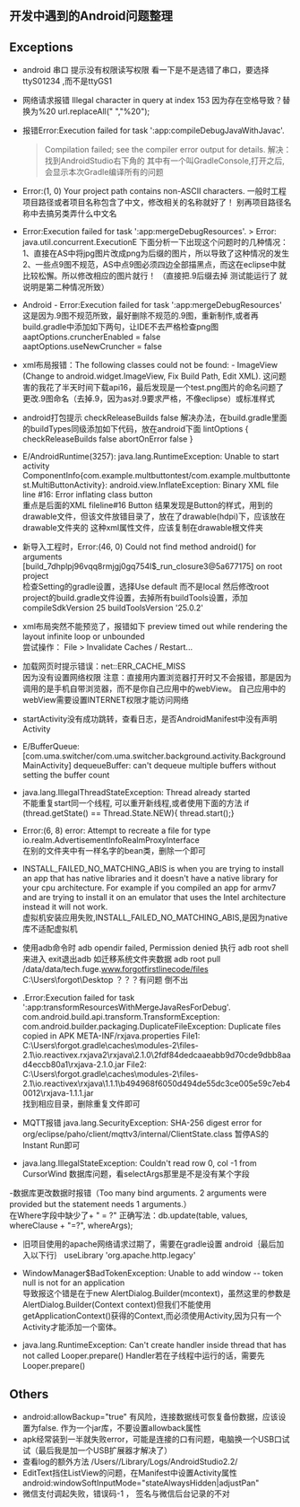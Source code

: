 ## 开发中遇到的Android问题整理

## Exceptions
- android 串口 提示没有权限读写权限
  看一下是不是选错了串口，要选择ttyS01234 ,而不是ttyGS1

- 网络请求报错 Illegal character in query at index 153
  因为存在空格导致？替换为%20
  url.replaceAll(" ","%20");

- 报错Error:Execution failed for task ':app:compileDebugJavaWithJavac'.
  > Compilation failed; see the compiler error output for details.
  解决：找到AndroidStudio右下角的 其中有一个叫GradleConsole,打开之后,会显示本次Gradle编译所有的问题

- Error:(1, 0) Your project path contains non-ASCII characters.
  一般时工程项目路径或者项目名称包含了中文，修改相关的名称就好了！
  别再项目路径名称中去搞另类弄什么中文名

- Error:Execution failed for task ':app:mergeDebugResources'. > Error: java.util.concurrent.ExecutionE
  下面分析一下出现这个问题时的几种情况：
  1、直接在AS中将jpg图片改成png为后缀的图片，所以导致了这种情况的发生
  2、一些点9图不规范，AS中点9图必须四边全部描黑点，而这在eclipse中就比较松懈。所以修改相应的图片就行！
  （直接把.9后缀去掉 测试能运行了 就说明是第二种情况所致）

- Android - Error:Execution failed for task ':app:mergeDebugResources'
  <br>这是因为.9图不规范所致，最好删除不规范的.9图，重新制作,或者再build.gradle中添加如下两句，让IDE不去严格检查png图
  <br>aaptOptions.cruncherEnabled = false
  <br>aaptOptions.useNewCruncher = false

- xml布局报错：The following classes could not be found: - ImageView (Change to android.widget.ImageView, Fix Build Path, Edit XML).
  这问题害的我花了半天时间下载api16，最后发现是一个test.png图片的命名问题了
  更改.9图命名（去掉.9，因为as对.9要求严格，不像eclipse）或标准样式

- android打包提示 checkReleaseBuilds false
  解决办法，在build.gradle里面的buildTypes同级添加如下代码，放在android下面
  lintOptions {
      checkReleaseBuilds false
      abortOnError false
  }

- E/AndroidRuntime(3257): java.lang.RuntimeException: Unable to start activity ComponentInfo{com.example.multbuttontest/com.example.multbuttontest.MultiButtonActivity}: android.view.InflateException: Binary XML file line #16: Error inflating class button
  <br>重点是后面的XML fileline#16 Button
  结果发现是Button的样式，用到的drawable文件，但该文件放错目录了，放在了drawable(hdpi)下，应该放在drawable文件夹的
  这种xml属性文件，应该复制在drawable根文件夹

- 新导入工程时，Error:(46, 0) Could not find method android() for arguments [build_7dhplpj96vqq8rmjgj0gq754l$_run_closure3@5a677175] on root project
<br>检查Setting的gradle设置，选择Use default 而不是local
然后修改root project的build.gradle文件设置，去掉所有buildTools设置，添加
         compileSdkVersion 25
         buildToolsVersion '25.0.2'

- xml布局突然不能预览了，报错如下
  preview timed out while rendering the layout infinite loop or unbounded
  <br>尝试操作： File > Invalidate Caches / Restart...

- 加载网页时提示错误：net::ERR_CACHE_MISS
  <br>因为没有设置网络权限
  <uses-permission android:name="android.permission.INTERNET" />
  注意：直接用内置浏览器打开时又不会报错，那是因为调用的是手机自带浏览器，而不是你自己应用中的webView。 自己应用中的webView需要设置INTERNET权限才能访问网络


- startActivity没有成功跳转，查看日志，是否AndroidManifest中没有声明Activity
- E/BufferQueue: [com.uma.switcher/com.uma.switcher.background.activity.BackgroundMainActivity] dequeueBuffer: can't dequeue multiple buffers without setting the buffer count
- java.lang.IllegalThreadStateException: Thread already started
  <br>不能重复start同一个线程, 可以重开新线程,或者使用下面的方法
  if (thread.getState() == Thread.State.NEW){
  thread.start();}
- Error:(6, 8) error: Attempt to recreate a file for type io.realm.AdvertisementInfoRealmProxyInterface
  <br>在别的文件夹中有一样名字的bean类，删除一个即可
- INSTALL_FAILED_NO_MATCHING_ABIS is when you are trying to install an app that has native libraries and it doesn't have a native library for your cpu architecture. For example if you compiled an app for armv7 and are trying to install it on an emulator that uses the Intel architecture instead it will not work.
<br>虚拟机安装应用失败,INSTALL_FAILED_NO_MATCHING_ABIS,是因为native库不适配虚拟机
- 使用adb命令时
  adb opendir failed, Permission denied
  执行 adb root shell来进入
  exit退出adb
  如迁移系统文件夹数据
  adb root pull /data/data/tech.fuge.www.forgotfirstlinecode/files C:\Users\forgot\Desktop
  ？？？有问题 倒不出

- .Error:Execution failed for task ':app:transformResourcesWithMergeJavaResForDebug'.
  com.android.build.api.transform.TransformException: com.android.builder.packaging.DuplicateFileException: Duplicate files copied in APK META-INF/rxjava.properties
      File1: C:\Users\forgot\.gradle\caches\modules-2\files-2.1\io.reactivex.rxjava2\rxjava\2.1.0\2fdf84dedcaaeabb9d70cde9dbb8aad4eccb80a1\rxjava-2.1.0.jar
      File2: C:\Users\forgot\.gradle\caches\modules-2\files-2.1\io.reactivex\rxjava\1.1.1\b494968f6050d494de55dc3ce005e59c7eb40012\rxjava-1.1.1.jar
  <br>找到相应目录，删除重复文件即可

- MQTT报错
  java.lang.SecurityException: SHA-256 digest error for org/eclipse/paho/client/mqttv3/internal/ClientState.class
  暂停AS的Instant Run即可

- java.lang.IllegalStateException: Couldn't read row 0, col -1 from CursorWind
  数据库问题，看selectArgs那里是不是没有某个字段
  


-数据库更改数据时报错（Too many bind arguments.  2 arguments were provided but the statement needs 1 arguments.）
 <br>在Where字段中缺少了+ " = ?"
 正确写法：db.update(table, values, whereClause + "=?", whereArgs);

- 旧项目使用的apache网络请求过期了，需要在gradle设置 android｛最后加入以下行｝
  useLibrary 'org.apache.http.legacy'


- WindowManager$BadTokenException: Unable to add window -- token null is not for an application
<br>导致报这个错是在于new AlertDialog.Builder(mcontext)，虽然这里的参数是AlertDialog.Builder(Context context)但我们不能使用getApplicationContext()获得的Context,而必须使用Activity,因为只有一个Activity才能添加一个窗体。 



- java.lang.RuntimeException: Can't create handler inside thread that has not called Looper.prepare()
  Handler若在子线程中运行的话，需要先Looper.prepare()



## Others
- android:allowBackup="true"  有风险，连接数据线可恢复备份数据，应该设置为false. 
  作为一个jar库，不要设置allowback属性
- apk经常装到一半就失败error，可能是连接的口有问题，电脑换一个USB口试试（最后我是加一个USB扩展器才解决了）
- 查看log的额外方法 /Users/<user>/Library/Logs/AndroidStudio2.2/
- EditText挡住ListView的问题，在Manifest中设置Activity属性 android:windowSoftInputMode="stateAlwaysHidden|adjustPan"
- 微信支付调起失败，错误码-1 ， 签名与微信后台记录的不对
